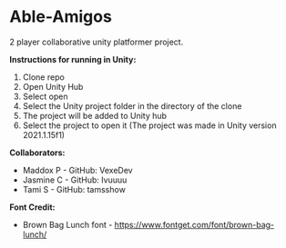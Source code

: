 # Able-Amigos

2 player collaborative unity platformer project. 

**Instructions for running in Unity:**
1. Clone repo
2. Open Unity Hub
3. Select open
4. Select the Unity project folder in the directory of the clone
5. The project will be added to Unity hub
6. Select the project to open it (The project was made in Unity version 2021.1.15f1)

**Collaborators:**
- Maddox P - GitHub: VexeDev
- Jasmine C - GitHub: Ivuuuu
- Tami S - GitHub: tamsshow

**Font Credit:**
- Brown Bag Lunch font - https://www.fontget.com/font/brown-bag-lunch/
